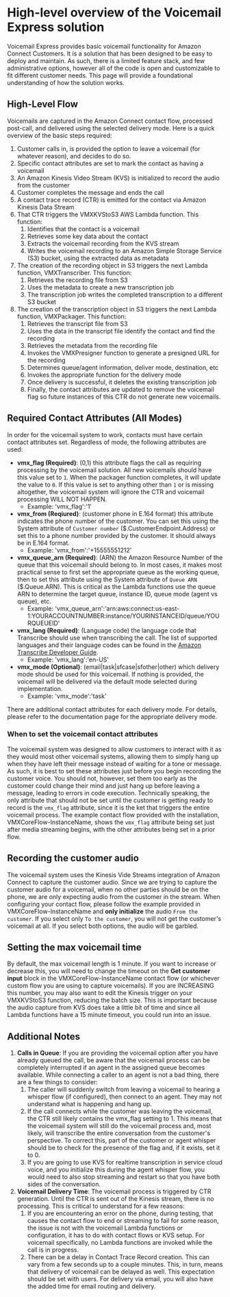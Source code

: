 # High-level overview of the Voicemail Express solution
Voicemail Express provides basic voicemail functionality for Amazon Connect Customers. It is a solution that has been designed to be easy to deploy and maintain. As such, there is a limited feature stack, and few administrative options, however all of the code is open and customizable to fit different customer needs. This page will provide a foundational understanding of how the solution works.

## High-Level Flow
Voicemails are captured in the Amazon Connect contact flow, processed post-call, and delivered using the selected delivery mode. Here is a quick overview of the basic steps required:
1.  Customer calls in, is provided the option to leave a voicemail (for whatever reason), and decides to do so.
2.  Specific contact attributes are set to mark the contact as having a voicemail
3.  An Amazon Kinesis Video Stream (KVS) is initialized to record the audio from the customer
4.  Customer completes the message and ends the call
5.  A contact trace record (CTR) is emitted for the contact via Amazon Kinesis Data Stream
6.  That CTR triggers the VMXKVStoS3 AWS Lambda function. This function:
    1.  Identifies that the contact is a voicemail
    2.  Retrieves some key data about the contact
    3.  Extracts the voicemail recording from the KVS stream
    4.  Writes the voicemail recording to an Amazon Simple Storage Service (S3) bucket, using the extracted data as metadata
7.  The creation of the recording object in S3 triggers the next Lambda function, VMXTranscriber. This function:
    1.  Retrieves the recording file from S3
    2.  Uses the metadata to create a new transcription job
    3.  The transcription job writes the completed transcription to a different S3 bucket
8.  The creation of the transcription object in S3 triggers the next Lambda function, VMXPackager. This function:
    1.  Retrieves the transcript file from S3
    2.  Uses the data in the transcript file identify the contact and find the recording
    3.  Retrieves the metadata from the recording file
    4.  Invokes the VMXPresigner function to generate a presigned URL for the recording
    5.  Determines queue/agent information, deliver mode, destination, etc
    6.  Invokes the appropriate function for the delivery mode
    7.  Once delivery is successful, it deletes the existing transcription job
    8.  Finally, the contact attributes are updated to remove the voicemail flag so future instances of this CTR do not generate new voicemails.

## Required Contact Attributes (All Modes)
In order for the voicemail system to work, contacts must have certain contact attributes set. Regardless of mode, the following attributes are used:
-  **vmx_flag (Required)**: (0,1) this attribute flags the call as requiring processing by the voicemail solution. All new voicemails should have this value set to `1`. When the packager function completes, it will update the value to `0`. If this value is set to anything other than `1` or is missing altogether, the voicemail system will ignore the CTR and voicemail processing WILL NOT HAPPEN.
    -  Example: 'vmx_flag':'1'
-  **vmx_from (Reqiured)**: (customer phone in E.164 format) this attribute indicates the phone number of the customer. You can set this using the System attribute of `Customer number` ($.CustomerEndpoint.Address) or set this to a phone number provided by the customer. It should always be in E.164 format.
    -  Example: 'vmx_from':'+15555551212'
-  **vmx_queue_arn (Required)**: (ARN) the Amazon Resource Number of the queue that this voicemail should belong to. In most cases, it makes most practical sense to first set the appropriate queue as the working queue, then to set this attribute using the System attribute of `Queue ARN` ($.Queue.ARN). This is critical as the Lambda functions use the queue ARN to determine the target queue, instance ID, queue mode (agent vs queue), etc.
    -  Example: 'vmx_queue_arn':'arn:aws:connect:us-east-1:YOURACCOUNTNUMBER:instance/YOURINSTANCEID/queue/YOURQUEUEID'
-  **vmx_lang (Required)**: (Language code) the language code that Transcribe should use when transcribing the call. The list of supported languages and their language codes can be found in the [Amazon Transcribe Developer Guide](https://docs.aws.amazon.com/transcribe/latest/dg/supported-languages.html).
    -  Example: 'vmx_lang':'en-US'
-  **vmx_mode (Optional)**: (email|task|sfcase|sfother|other) which delivery mode should be used for this voicemail. If nothing is provided, the voicemail will be delivered via the default mode selected during implementation.
    -  Example: 'vmx_mode':'task'

There are additional contact attributes for each delivery mode. For details, please refer to the documentation page for the appropriate delivery mode.

### When to set the voicemail contact attributes
The voicemail system was designed to allow customers to interact with it as they would most other voicemail systems, allowing them to simply hang up when they have left their message instead of waiting for a tone or message. As such, it is best to set these attributes just before you begin recording the customer voice. You should not, however, set them too early as the customer could change their mind and just hang up before leaving a message, leading to errors in code execution. Technically speaking, the only attribute that should not be set until the customer is getting ready to record is the `vmx_flag` attribute, since it is the ket that triggers the entire voicemail process. The example contact flow provided with the installation, VMXCoreFlow-InstanceName, shows the `vmx_flag` attribute being set just after media streaming begins, with the other attributes being set in a prior flow.

## Recording the customer audio
The voicemail system uses the Kinesis Vide Streams integration of Amazon Connect to capture the customer audio. Since we are trying to capture the customer audio for a voicemail, when no other parties should be on the phone, we are only expecting audio from the customer in the stream. When configuring your contact flow, please follow the example provided in VMXCoreFlow-InstanceName and **only initialize** the audio `From the customer`. If you select only `To the customer`, you will not get the customer's voicemail at all. If you select both options, the audio will be garbled.

## Setting the max voicemail time
By default, the max voicemail length is 1 minute. If you want to increase or decrease this, you will need to change the timeout on the **Get customer input** block in the VMXCoreFlow-InstanceName contact flow (or whichever custom flow you are using to capture voicemails). If you are INCREASING this number, you may also want to edit the Kinesis trigger on your VMXKVStoS3 function, reducing the batch size. This is important because the audio capture from KVS does take a little bit of time and since all Lambda functions have a 15 minute timeout, you could run into an issue.

## Additional Notes
1.  **Calls in Queue**: If you are providing the voicemail option after you have already queued the call, be aware that the voicemail process can be completely interrupted if an agent in the assigned queue becomes available. While connecting a caller to an agent is not a bad thing, there are a few things to consider:
    1.  The caller will suddenly switch from leaving a voicemail to hearing a whisper flow (if configured), then connect to an agent. They may not understand what is happening and hang up.
    2.  If the call connects while the customer was leaving the voicemail, the CTR still likely contains the vmx_flag setting to 1. This means that the voicemail system will still do the voicemail process and, most likely, will transcribe the entire conversation from the customer's perspective. To correct this,  part of the customer or agent whisper should be to check for the presence of the flag and, if it exists, set it to 0.
    3.  If you are going to use KVS for realtime transcription in service cloud voice, and you initialize this during the agent whisper flow, you would need to also stop streaming and restart so that you have both sides of the conversation.
2.  **Voicemail Delivery Time**: The voicemail process is triggered by CTR generation. Until the CTR is sent out of the Kinesis stream, there is no processing. This is critical to understand for a few reasons:
    1.  If you are encountering an error on the phone, during testing, that causes the contact flow to end or streaming to fail for some reason, the issue is not with the voicemail Lambda functions or configuration, it has to do with contact flows or KVS setup. For voicemail specifically, no Lambda functions are invoked while the call is in progress.
    2.  There can be a delay in Contact Trace Record creation. This can vary from a few seconds up to a couple minutes. This, in turn, means that delivery of voicemail can be delayed as well. This expectation should be set with users. For delivery via email, you will also have the added time for email routing and delivery.
